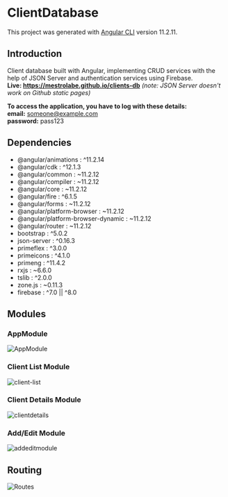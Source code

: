 # ClientDatabase

This project was generated with [Angular CLI](https://github.com/angular/angular-cli) version 11.2.11.

## Introduction
Client database built with Angular, implementing CRUD services with the help of JSON Server and authentication services using Firebase.  
**Live: https://mestrolabe.github.io/clients-db** *(note: JSON Server doesn't work on Github static pages)*

**To access the application, you have to log with these details:**  
**email:** someone@example.com  
**password:** pass123

## Dependencies
- @angular/animations : ^11.2.14
- @angular/cdk : ^12.1.3
- @angular/common : ~11.2.12
- @angular/compiler : ~11.2.12
- @angular/core : ~11.2.12
- @angular/fire : ^6.1.5
- @angular/forms : ~11.2.12
- @angular/platform-browser : ~11.2.12
- @angular/platform-browser-dynamic : ~11.2.12
- @angular/router : ~11.2.12
- bootstrap : ^5.0.2
- json-server : ^0.16.3
- primeflex : ^3.0.0
- primeicons : ^4.1.0
- primeng : ^11.4.2
- rxjs : ~6.6.0
- tslib : ^2.0.0
- zone.js : ~0.11.3
- firebase : ^7.0 || ^8.0

## Modules

### AppModule
![AppModule](https://user-images.githubusercontent.com/48629265/127661469-458886f1-f312-47c7-8628-ca7555b5e0a9.PNG)

### Client List Module
![client-list](https://user-images.githubusercontent.com/48629265/127661595-557896ab-bf19-4ce1-9787-7f3a66e3910d.PNG)

### Client Details Module
![clientdetails](https://user-images.githubusercontent.com/48629265/127661840-7d10599e-60b4-4a68-84fb-8c609366ff90.PNG)

### Add/Edit Module
![addeditmodule](https://user-images.githubusercontent.com/48629265/127661855-6b0ad092-387a-42d3-baa4-b55e3c1d7651.PNG)

## Routing
![Routes](https://user-images.githubusercontent.com/48629265/127661831-1691e60e-30bc-4b27-9d16-26ecf78a5e28.PNG)
